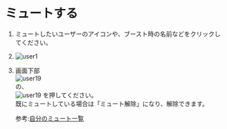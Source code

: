 # ミュートする

1. ミュートしたいユーザーのアイコンや、ブースト時の名前などをクリックしてください。
2. ![user1](https://dl.thedesk.top/media/user1.PNG)
3. 画面下部  
   ![user19](https://dl.thedesk.top/media/user19.PNG)  
   の、  
   ![user19](https://dl.thedesk.top/media/user22.PNG) を押してください。  
   既にミュートしている場合は「ミュート解除」になり、解除できます。

   参考:[自分のミュート一覧](https://docs.thedesk.top/user/myprof/mute)

